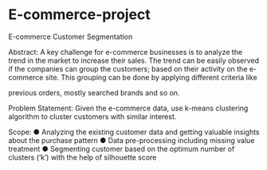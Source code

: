 # E-commerce-project


E-commerce Customer Segmentation

Abstract:
A key challenge for e-commerce businesses is to analyze the trend in the
market to increase their sales. The trend can be easily observed if the 
companies can group the customers; based on their activity on the e-commerce site. 
This grouping can be done by applying different criteria like

previous orders, mostly searched brands and so on.

Problem Statement:
Given the e-commerce data, use k-means clustering algorithm to cluster
customers with similar interest.

Scope:
● Analyzing the existing customer data and getting valuable insights
about the purchase pattern
● Data pre-processing including missing value treatment
● Segmenting customer based on the optimum number of clusters (‘k’)
with the help of silhouette score

